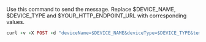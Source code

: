 Use this command to send the message. Replace $DEVICE_NAME, $DEVICE_TYPE and $YOUR_HTTP_ENDPOINT_URL with corresponding values.

```ruby
curl -v -X POST -d "deviceName=$DEVICE_NAME&deviceType=$DEVICE_TYPE&temperature=33&model=test" $YOUR_HTTP_ENDPOINT_URL -H "Content-Type:application/x-www-form-urlencoded -H "$VALUE"" 
```
